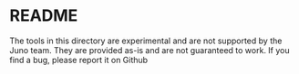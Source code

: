 # README


The tools in this directory are experimental and are not supported by the Juno team. They are provided as-is and are not guaranteed to work. If you find a bug, please report it on Github